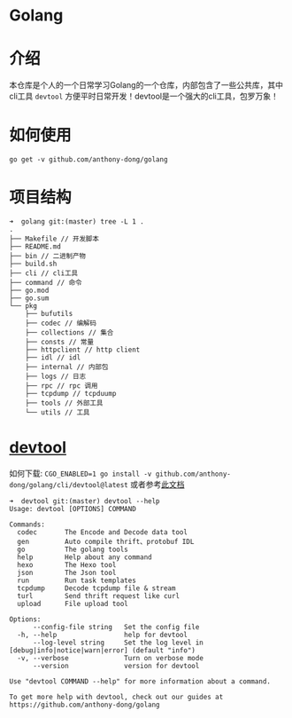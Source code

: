 # Golang

# 介绍

本仓库是个人的一个日常学习Golang的一个仓库，内部包含了一些公共库，其中cli工具 `devtool` 方便平时日常开发！devtool是一个强大的cli工具，包罗万象！

# 如何使用

```shell
go get -v github.com/anthony-dong/golang
```

# 项目结构

```shell
➜  golang git:(master) tree -L 1 .
.
├── Makefile // 开发脚本
├── README.md
├── bin // 二进制产物
├── build.sh
├── cli // cli工具
├── command // 命令
├── go.mod 
├── go.sum
└── pkg
    ├── bufutils
    ├── codec // 编解码
    ├── collections // 集合
    ├── consts // 常量
    ├── httpclient // http client
    ├── idl // idl
    ├── internal // 内部包
    ├── logs // 日志
    ├── rpc // rpc 调用
    ├── tcpdump // tcpduump
    ├── tools // 外部工具
    └── utils // 工具
```

# [devtool](cli/devtool)

如何下载:  `CGO_ENABLED=1 go install -v github.com/anthony-dong/golang/cli/devtool@latest`  或者参考[此文档](cli/devtool)

```shell
➜  devtool git:(master) devtool --help
Usage: devtool [OPTIONS] COMMAND

Commands:
  codec       The Encode and Decode data tool
  gen         Auto compile thrift、protobuf IDL
  go          The golang tools
  help        Help about any command
  hexo        The Hexo tool
  json        The Json tool
  run         Run task templates
  tcpdump     Decode tcpdump file & stream
  turl        Send thrift request like curl
  upload      File upload tool

Options:
      --config-file string   Set the config file
  -h, --help                 help for devtool
      --log-level string     Set the log level in [debug|info|notice|warn|error] (default "info")
  -v, --verbose              Turn on verbose mode
      --version              version for devtool

Use "devtool COMMAND --help" for more information about a command.

To get more help with devtool, check out our guides at https://github.com/anthony-dong/golang
```

